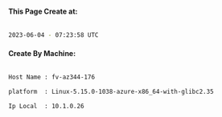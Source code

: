 
   
#### This Page Create at:

```bash

2023-06-04 - 07:23:58 UTC

```

#### Create By Machine:

```bash

Host Name : fv-az344-176

platform  : Linux-5.15.0-1038-azure-x86_64-with-glibc2.35

Ip Local  : 10.1.0.26

```

